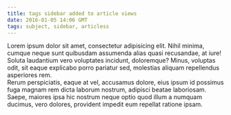 ```yaml
---
title: tags sidebar added to article views
date: 2016-01-05 14:06 GMT
tags: subject, sidebar, articless
---
```

<div>Lorem ipsum dolor sit amet, consectetur adipisicing elit. Nihil minima, cumque neque sunt quibusdam assumenda alias quasi recusandae, at iure!</div>
<div>Soluta laudantium vero voluptates incidunt, doloremque? Minus, voluptas odit, sit eaque explicabo porro pariatur sed, molestias aliquam repellendus asperiores rem.</div>
<div>Rerum perspiciatis, eaque at vel, accusamus dolore, eius ipsum id possimus fuga magnam rem dicta laborum nostrum, adipisci beatae laboriosam.</div>
<div>Saepe, maiores ipsa hic nostrum neque optio quod illum a numquam ducimus, vero dolores, provident impedit eum repellat ratione ipsam.</div>
